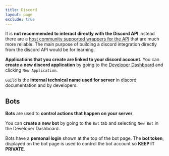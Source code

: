 ```yaml
---
title: Discord
layout: page
exclude: true
---
```


It is **not recommended to interact directly with the Discord API** instead there are a [host community supported wrappers for the API](https://discord.com/developers/docs/topics/community-resources#libraries) that are much more reliable. The main purpose of building a discord integration directly from the discord API would be for learning.

**Applications that you create are linked to your discord account**. You can **create a new discord application** by going to the [Developer Dashboard](https://discord.com/developers/applications/) and clicking `New Application`.

`Guild` is the **internal technical name used for server** in discord documentation and by developers.

## Bots

**Bots** are used to **control actions that happen on your server**. 

You can **create a new bot** by going to the `Bot` tab and selecting `New Bot` in the Developer Dashboard.

Bots have a **personal login** shown at the top of the bot page. The **bot token**, displayed on the bot page is used to control the bot account so **KEEP IT PRIVATE**.






<!--stackedit_data:
eyJoaXN0b3J5IjpbLTgyNTQ5NjA4OSwyMDkxODkzNjU0LC0yMD
Q0NDE5NDk1XX0=
-->